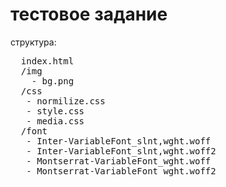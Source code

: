 # тестовое задание
структура:

<pre>
  index.html
  /img
    - bg.png
  /css
   - normilize.css
   - style.css
   - media.css
  /font
   - Inter-VariableFont_slnt,wght.woff
   - Inter-VariableFont_slnt,wght.woff2
   - Montserrat-VariableFont_wght.woff
   - Montserrat-VariableFont_wght.woff2
</pre>
